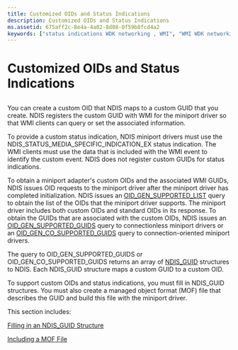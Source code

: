 ```yaml
---
title: Customized OIDs and Status Indications
description: Customized OIDs and Status Indications
ms.assetid: 675aff2c-8e4a-4a02-8d08-0f59b8fcd4a2
keywords: ["status indications WDK networking , WMI", "WMI WDK networking , status indications", "Windows Management Instrumentation WDK networking , status indications", "custom OIDs WDK networking", "custom status indications WDK networking", "WMI WDK networking , OID"]
---
```


# Customized OIDs and Status Indications


## <a href="" id="ddk-customized-oids-and-status-indications-ng"></a>


You can create a custom OID that NDIS maps to a custom GUID that you create. NDIS registers the custom GUID with WMI for the miniport driver so that WMI clients can query or set the associated information.

To provide a custom status indication, NDIS miniport drivers must use the NDIS\_STATUS\_MEDIA\_SPECIFIC\_INDICATION\_EX status indication. The WMI clients must use the data that is included with the WMI event to identify the custom event. NDIS does not register custom GUIDs for status indications.

To obtain a miniport adapter's custom OIDs and the associated WMI GUIDs, NDIS issues OID requests to the miniport driver after the miniport driver has completed initialization. NDIS issues an [OID\_GEN\_SUPPORTED\_LIST](https://msdn.microsoft.com/library/windows/hardware/ff569642) query to obtain the list of the OIDs that the miniport driver supports. The miniport driver includes both custom OIDs and standard OIDs in its response. To obtain the GUIDs that are associated with the custom OIDs, NDIS issues an [OID\_GEN\_SUPPORTED\_GUIDS](https://msdn.microsoft.com/library/windows/hardware/ff569641) query to connectionless miniport drivers or an [OID\_GEN\_CO\_SUPPORTED\_GUIDS](https://msdn.microsoft.com/library/windows/hardware/ff569566) query to connection-oriented miniport drivers.

The query to OID\_GEN\_SUPPORTED\_GUIDS or OID\_GEN\_CO\_SUPPORTED\_GUIDS returns an array of [NDIS\_GUID](filling-in-an-ndis-guid-structure.md) structures to NDIS. Each NDIS\_GUID structure maps a custom GUID to a custom OID.

To support custom OIDs and status indications, you must fill in NDIS\_GUID structures. You must also create a managed object format (MOF) file that describes the GUID and build this file with the miniport driver.

This section includes:

[Filling in an NDIS\_GUID Structure](filling-in-an-ndis-guid-structure.md)

[Including a MOF File](including-a-mof-file.md)

 

 





